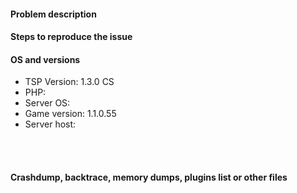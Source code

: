 <!--- BEFORE CREATING THIS ISSUE, CHECK OUR PROJECTS TO SEE IF IT IS ALREADY ADDED to ToDo! -->

#### Problem description
<!--- Any question asked here will be marked as spam!
Write a short description about the issue -->

#### Steps to reproduce the issue
<!--- Help us find the problem by adding steps to reproduce the issue -->

#### OS and versions
<!---
Use the 'version' command in Tesseract.
If the version is invalid, the issue will be CLOSED and marked as spam! 
NOTE: If you are using WINDOWS 10 Edition, please remember to let us know!
-->
* TSP Version: 1.3.0 CS
* PHP:
* Server OS:
* Game version: 1.1.0.55
* Server host:
<!--- 
Explain what your server is being hosted on. Examples: Home computer, EnderCrate, VirtualGladiators, etc. 
--><br><br>
#### Crashdump, backtrace, memory dumps, plugins list or other files
<!--- You can use links here or you can paste in the below block -->
```
```
